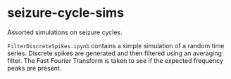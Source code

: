 # seizure-cycle-sims
Assorted simulations on seizure cycles.

`FilterDiscreteSpikes.ipynb` contains a simple simulation of a random time series.  Discrete spikes are generated and then filtered using an averaging filter.  The Fast Fourier Transform is taken to see if the expected frequency peaks are present. 
